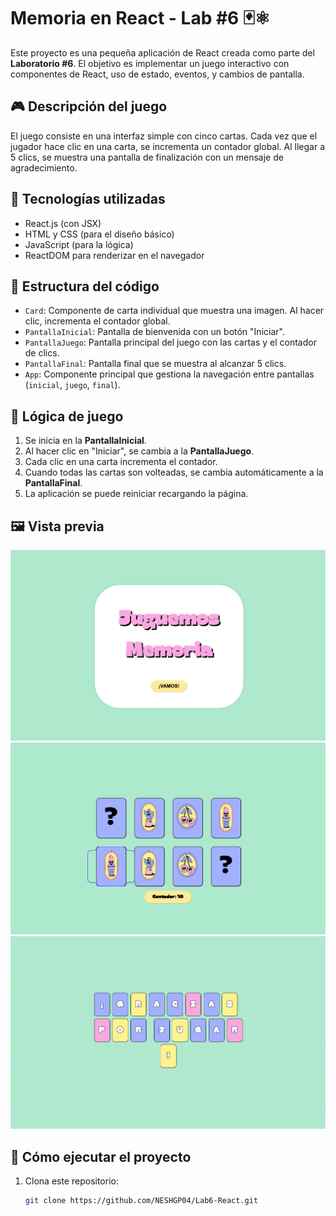 # Memoria en React - Lab #6 🃏⚛️

Este proyecto es una pequeña aplicación de React creada como parte del **Laboratorio #6**. El objetivo es implementar un juego interactivo con componentes de React, uso de estado, eventos, y cambios de pantalla.

## 🎮 Descripción del juego

El juego consiste en una interfaz simple con cinco cartas. Cada vez que el jugador hace clic en una carta, se incrementa un contador global. Al llegar a 5 clics, se muestra una pantalla de finalización con un mensaje de agradecimiento.

## 🧠 Tecnologías utilizadas

- React.js (con JSX)
- HTML y CSS (para el diseño básico)
- JavaScript (para la lógica)
- ReactDOM para renderizar en el navegador

## 📁 Estructura del código

- `Card`: Componente de carta individual que muestra una imagen. Al hacer clic, incrementa el contador global.
- `PantallaInicial`: Pantalla de bienvenida con un botón "Iniciar".
- `PantallaJuego`: Pantalla principal del juego con las cartas y el contador de clics.
- `PantallaFinal`: Pantalla final que se muestra al alcanzar 5 clics.
- `App`: Componente principal que gestiona la navegación entre pantallas (`inicial`, `juego`, `final`).

## 🔄 Lógica de juego

1. Se inicia en la **PantallaInicial**.
2. Al hacer clic en "Iniciar", se cambia a la **PantallaJuego**.
3. Cada clic en una carta incrementa el contador.
4. Cuando todas las cartas son volteadas, se cambia automáticamente a la **PantallaFinal**.
5. La aplicación se puede reiniciar recargando la página.

## 🖼️ Vista previa

![captura del juego](./ss/Inicio.png)
![](./ss/Cartas.png)
![](./ss/Final.png)

## 🚀 Cómo ejecutar el proyecto

1. Clona este repositorio:
   ```bash
   git clone https://github.com/NESHGP04/Lab6-React.git


